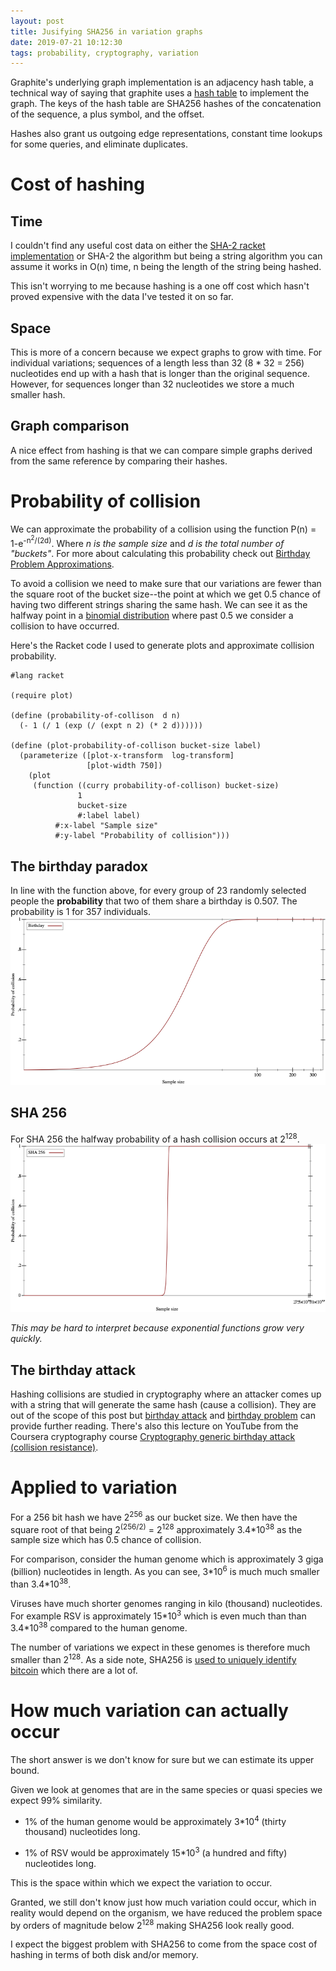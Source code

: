 ```yaml
---
layout: post
title: Jusifying SHA256 in variation graphs
date: 2019-07-21 10:12:30
tags: probability, cryptography, variation
---
```


Graphite's underlying graph implementation is an adjacency hash table, a
technical way of saying that graphite uses a [hash table] to implement the graph.
The keys of the hash table are SHA256 hashes of the concatenation of the
sequence, a plus symbol, and the offset.

Hashes also grant us outgoing edge representations, constant time lookups for
some queries, and eliminate duplicates.

# Cost of hashing

## Time
I couldn't find any useful cost data on either the [SHA-2 racket implementation]
or SHA-2 the algorithm but being a string algorithm you can assume
it works in O(n) time, n being the length of the string being hashed.

This isn't worrying to me because hashing is a one off cost which hasn't proved
expensive with the data I've tested it on so far.

## Space
This is more of a concern because we expect graphs to grow with time.
For individual variations; sequences of a length less than 32 (8 * 32 = 256)
nucleotides end up with a hash that is longer than the original sequence.
However, for sequences longer than 32 nucleotides we store a much smaller hash.

## Graph comparison
A nice effect from hashing is that we can compare simple graphs derived from the
same reference by comparing their hashes.

# Probability of collision
We can approximate the probability of a collision using the function
P(n) = 1-e<sup>-n<sup>2</sup>/(2d)</sup>. Where *n is the sample size* and *d
is the total number of "buckets"*.
For more about calculating this probability check out [Birthday Problem Approximations].

To avoid a collision we need to make sure that our variations are fewer than the
square root of the bucket size--the point at which we get 0.5 chance of having
two different strings sharing the same hash.
We can see it as the halfway point in a [binomial distribution] where past 0.5 we
consider a collision to have occurred.

Here's the Racket code I used to generate plots and approximate collision
probability.
```
#lang racket

(require plot)

(define (probability-of-collison  d n)
  (- 1 (/ 1 (exp (/ (expt n 2) (* 2 d))))))

(define (plot-probability-of-collison bucket-size label)
  (parameterize ([plot-x-transform  log-transform]
                 [plot-width 750])
    (plot
     (function ((curry probability-of-collison) bucket-size)
               1
               bucket-size
               #:label label)
          #:x-label "Sample size"
          #:y-label "Probability of collision")))
```

## The birthday paradox
In line with the function above, for every group of 23 randomly selected people
the **probability** that two of them share a birthday is 0.507.
The probability is 1 for 357 individuals.
![birthday plot]

## SHA 256
For SHA 256 the halfway probability of a hash collision occurs at 2<sup>128</sup>.
![sha256 plot]

*This may be hard to interpret because exponential functions grow very quickly.*


## The birthday attack
Hashing collisions are studied in cryptography where an attacker comes up with
a string that will generate the same hash (cause a collision).
They are out of the scope of this post but [birthday attack] and [birthday problem]
can provide further reading.
There's also this lecture on YouTube from the Coursera cryptography course
[Cryptography generic birthday attack (collision resistance)].


# Applied to variation
For a 256 bit hash we have 2<sup>256</sup> as our bucket size.
We then have the square root of that being
2<sup>(256/2)</sup> = 2<sup>128</sup> approximately 3.4\*10<sup>38</sup> as
the sample size which has 0.5 chance of collision.

For comparison, consider the human genome which is approximately 3 giga (billion)
nucleotides in length. As you can see, 3*10<sup>6</sup> is much much smaller
than 3.4\*10<sup>38</sup>.

Viruses have much shorter genomes ranging in kilo (thousand) nucleotides.
For example RSV is approximately 15\*10<sup>3</sup> which is even much than
than 3.4*10<sup>38</sup> compared to the human genome.

The number of variations we expect in these genomes is therefore much smaller
than 2<sup>128</sup>. As a side note, SHA256 is
[used to uniquely identify bitcoin] which there are a lot of.

# How much variation can actually occur
The short answer is we don't know for sure but we can estimate its upper bound.

Given we look at genomes that are in the same species or quasi species we expect
99% similarity.

  - 1% of the human genome would be approximately 3\*10<sup>4</sup> (thirty thousand)
nucleotides long.

  - 1% of RSV would be approximately 15\*10<sup>3</sup> (a hundred and fifty)
nucleotides long.

This is the space within which we expect the variation to occur.

Granted, we still don't know just how much variation could occur, which in
reality would depend on the organism, we have reduced the problem space by
orders of magnitude below 2<sup>128</sup> making SHA256 look really good.

I expect the biggest problem with SHA256 to come from the space cost of
hashing in terms of both disk and/or memory.


[Cryptography generic birthday attack (collision resistance)]: https://www.youtube.com/watch?v=5VY2KEh9WrE
[birthday attack]: https://en.wikipedia.org/wiki/Birthday_attack
[birthday problem]: https://en.wikipedia.org/wiki/Birthday_problem
[birthday plot]: /images/Content/Graphs/birthday.png
[sha256 plot]: /images/Content/Graphs/sha256.png
[Birthday Problem Approximations]: https://en.wikipedia.org/wiki/Birthday_problem#Approximations
[hash table]: https://en.wikipedia.org/wiki/Hash_table
[SHA-2 racket implementation]: https://docs.racket-lang.org/sha/index.html
[used to uniquely identify bitcoin]:  https://youtu.be/bBC-nXj3Ng4?t=343
[binomial distribution]: https://en.wikipedia.org/wiki/Binomial_distribution
